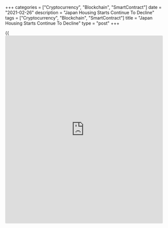 +++
categories = ["Cryptocurrency", "Blockchain", "SmartContract"]
date = "2021-02-26"
description = "Japan Housing Starts Continue To Decline"
tags = ["Cryptocurrency", "Blockchain", "SmartContract"]
title = "Japan Housing Starts Continue To Decline"
type = "post"
+++

{{<iframe id="large-banner" src="https://www.bounty.group/#slide=21.0" width="100%" height="600" scrolling="no" style="border: 0px solid rgb(216, 221, 230); border-radius: 3px;">}}

Japan's housing starts continued to decline in January, albeit at a
softer pace, data from the Ministry of Land, Infrastructure, Transport
and Tourism showed on Friday.

Housing starts declined 3.1 percent year-on-year in January, following
9.0 percent fall in December. Economists had expected decrease of 2.5
percent.

Annualized housing starts rose to 801,000 in January from 784,000 in the
previous month.

Data also showed that construction orders received by the big 50
contractors grew 14.1 percent yearly in January, after a 1.3 percent
decline in December.

For comments and feedback [contact](https://www.playgroundfx.com/contact/): editorial@rtt[news](https://www.letsplayfx.com/blog/forex-news-website/).com

[Economic News][1]

 **What parts of the world are seeing the best (and worst) economic
performances lately? Click[here][2] to check out our [Econ Scorecard][2]
and find out! See up-to-the-moment [ranking](https://www.playgroundfx.com/blog/crypto-exchange-ranking/)s for the best and worst
performers in [GDP][3], [unemployment rate][4], [inflation][2] and much
more.**

   1. www.rtt[news](https://www.letsplayfx.com/blog/forex-news-website/).com/Content/EconomicNews.aspx
   2. www.rtt[news](https://www.letsplayfx.com/blog/forex-news-website/).com/economic-scorecard/world-rank/CPI/highest-performance.aspx
   3. www.rtt[news](https://www.letsplayfx.com/blog/forex-news-website/).com/economic-scorecard/world-rank/GDP/highest-performance.aspx
   4. www.rtt[news](https://www.letsplayfx.com/blog/forex-news-website/).com/economic-scorecard/world-rank/unemployment-rate/lowest-performance.aspx